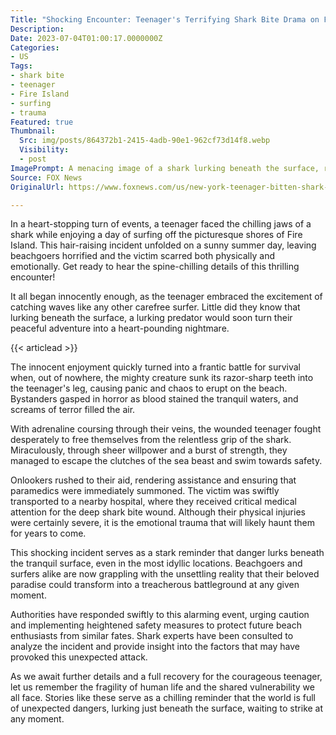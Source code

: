 ```yaml
---
Title: "Shocking Encounter: Teenager's Terrifying Shark Bite Drama on Fire Island Revealed!"
Description: 
Date: 2023-07-04T01:00:17.0000000Z
Categories:
- US
Tags:
- shark bite
- teenager
- Fire Island
- surfing
- trauma
Featured: true
Thumbnail:
  Src: img/posts/864372b1-2415-4adb-90e1-962cf73d14f8.webp
  Visibility:
  - post
ImagePrompt: A menacing image of a shark lurking beneath the surface, ready to strike, against the backdrop of a picturesque beach on Fire Island.
Source: FOX News
OriginalUrl: https://www.foxnews.com/us/new-york-teenager-bitten-shark-while-surfing-off-fire-island

---
```

In a heart-stopping turn of events, a teenager faced the chilling jaws of a shark while enjoying a day of surfing off the picturesque shores of Fire Island. This hair-raising incident unfolded on a sunny summer day, leaving beachgoers horrified and the victim scarred both physically and emotionally. Get ready to hear the spine-chilling details of this thrilling encounter! 

It all began innocently enough, as the teenager embraced the excitement of catching waves like any other carefree surfer. Little did they know that lurking beneath the surface, a lurking predator would soon turn their peaceful adventure into a heart-pounding nightmare. 

{{< articlead >}}

The innocent enjoyment quickly turned into a frantic battle for survival when, out of nowhere, the mighty creature sunk its razor-sharp teeth into the teenager's leg, causing panic and chaos to erupt on the beach. Bystanders gasped in horror as blood stained the tranquil waters, and screams of terror filled the air. 

With adrenaline coursing through their veins, the wounded teenager fought desperately to free themselves from the relentless grip of the shark. Miraculously, through sheer willpower and a burst of strength, they managed to escape the clutches of the sea beast and swim towards safety. 

Onlookers rushed to their aid, rendering assistance and ensuring that paramedics were immediately summoned. The victim was swiftly transported to a nearby hospital, where they received critical medical attention for the deep shark bite wound. Although their physical injuries were certainly severe, it is the emotional trauma that will likely haunt them for years to come.

This shocking incident serves as a stark reminder that danger lurks beneath the tranquil surface, even in the most idyllic locations. Beachgoers and surfers alike are now grappling with the unsettling reality that their beloved paradise could transform into a treacherous battleground at any given moment. 

Authorities have responded swiftly to this alarming event, urging caution and implementing heightened safety measures to protect future beach enthusiasts from similar fates. Shark experts have been consulted to analyze the incident and provide insight into the factors that may have provoked this unexpected attack.

As we await further details and a full recovery for the courageous teenager, let us remember the fragility of human life and the shared vulnerability we all face. Stories like these serve as a chilling reminder that the world is full of unexpected dangers, lurking just beneath the surface, waiting to strike at any moment. 
